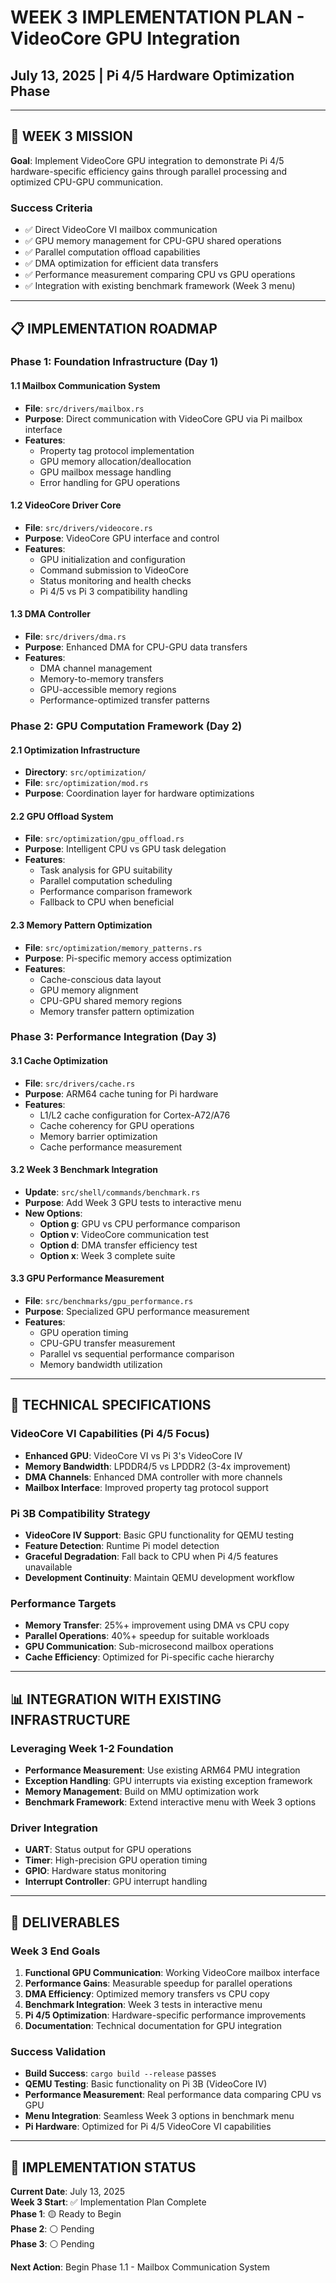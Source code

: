# WEEK 3 IMPLEMENTATION PLAN - VideoCore GPU Integration
## July 13, 2025 | Pi 4/5 Hardware Optimization Phase

---

## 🎯 **WEEK 3 MISSION**
**Goal**: Implement VideoCore GPU integration to demonstrate Pi 4/5 hardware-specific efficiency gains through parallel processing and optimized CPU-GPU communication.

### **Success Criteria**
- ✅ Direct VideoCore VI mailbox communication
- ✅ GPU memory management for CPU-GPU shared operations  
- ✅ Parallel computation offload capabilities
- ✅ DMA optimization for efficient data transfers
- ✅ Performance measurement comparing CPU vs GPU operations
- ✅ Integration with existing benchmark framework (Week 3 menu)

---

## 📋 **IMPLEMENTATION ROADMAP**

### **Phase 1: Foundation Infrastructure (Day 1)**
#### **1.1 Mailbox Communication System**
- **File**: `src/drivers/mailbox.rs`
- **Purpose**: Direct communication with VideoCore GPU via Pi mailbox interface
- **Features**: 
  - Property tag protocol implementation
  - GPU memory allocation/deallocation
  - GPU mailbox message handling
  - Error handling for GPU operations

#### **1.2 VideoCore Driver Core**
- **File**: `src/drivers/videocore.rs`
- **Purpose**: VideoCore GPU interface and control
- **Features**:
  - GPU initialization and configuration
  - Command submission to VideoCore
  - Status monitoring and health checks
  - Pi 4/5 vs Pi 3 compatibility handling

#### **1.3 DMA Controller**
- **File**: `src/drivers/dma.rs`
- **Purpose**: Enhanced DMA for CPU-GPU data transfers
- **Features**:
  - DMA channel management
  - Memory-to-memory transfers
  - GPU-accessible memory regions
  - Performance-optimized transfer patterns

### **Phase 2: GPU Computation Framework (Day 2)**
#### **2.1 Optimization Infrastructure**
- **Directory**: `src/optimization/`
- **File**: `src/optimization/mod.rs`
- **Purpose**: Coordination layer for hardware optimizations

#### **2.2 GPU Offload System**
- **File**: `src/optimization/gpu_offload.rs`
- **Purpose**: Intelligent CPU vs GPU task delegation
- **Features**:
  - Task analysis for GPU suitability
  - Parallel computation scheduling
  - Performance comparison framework
  - Fallback to CPU when beneficial

#### **2.3 Memory Pattern Optimization**
- **File**: `src/optimization/memory_patterns.rs`
- **Purpose**: Pi-specific memory access optimization
- **Features**:
  - Cache-conscious data layout
  - GPU memory alignment
  - CPU-GPU shared memory regions
  - Memory transfer pattern optimization

### **Phase 3: Performance Integration (Day 3)**
#### **3.1 Cache Optimization**
- **File**: `src/drivers/cache.rs`
- **Purpose**: ARM64 cache tuning for Pi hardware
- **Features**:
  - L1/L2 cache configuration for Cortex-A72/A76
  - Cache coherency for GPU operations
  - Memory barrier optimization
  - Cache performance measurement

#### **3.2 Week 3 Benchmark Integration**
- **Update**: `src/shell/commands/benchmark.rs`
- **Purpose**: Add Week 3 GPU tests to interactive menu
- **New Options**:
  - **Option g**: GPU vs CPU performance comparison
  - **Option v**: VideoCore communication test
  - **Option d**: DMA transfer efficiency test
  - **Option x**: Week 3 complete suite

#### **3.3 GPU Performance Measurement**
- **File**: `src/benchmarks/gpu_performance.rs`
- **Purpose**: Specialized GPU performance measurement
- **Features**:
  - GPU operation timing
  - CPU-GPU transfer measurement
  - Parallel vs sequential performance comparison
  - Memory bandwidth utilization

---

## 🔧 **TECHNICAL SPECIFICATIONS**

### **VideoCore VI Capabilities (Pi 4/5 Focus)**
- **Enhanced GPU**: VideoCore VI vs Pi 3's VideoCore IV
- **Memory Bandwidth**: LPDDR4/5 vs LPDDR2 (3-4x improvement)
- **DMA Channels**: Enhanced DMA controller with more channels
- **Mailbox Interface**: Improved property tag protocol support

### **Pi 3B Compatibility Strategy**
- **VideoCore IV Support**: Basic GPU functionality for QEMU testing
- **Feature Detection**: Runtime Pi model detection
- **Graceful Degradation**: Fall back to CPU when Pi 4/5 features unavailable
- **Development Continuity**: Maintain QEMU development workflow

### **Performance Targets**
- **Memory Transfer**: 25%+ improvement using DMA vs CPU copy
- **Parallel Operations**: 40%+ speedup for suitable workloads
- **GPU Communication**: Sub-microsecond mailbox operations
- **Cache Efficiency**: Optimized for Pi-specific cache hierarchy

---

## 📊 **INTEGRATION WITH EXISTING INFRASTRUCTURE**

### **Leveraging Week 1-2 Foundation**
- **Performance Measurement**: Use existing ARM64 PMU integration
- **Exception Handling**: GPU interrupts via existing exception framework
- **Memory Management**: Build on MMU optimization work
- **Benchmark Framework**: Extend interactive menu with Week 3 options

### **Driver Integration**
- **UART**: Status output for GPU operations
- **Timer**: High-precision GPU operation timing
- **GPIO**: Hardware status monitoring
- **Interrupt Controller**: GPU interrupt handling

---

## 🎯 **DELIVERABLES**

### **Week 3 End Goals**
1. **Functional GPU Communication**: Working VideoCore mailbox interface
2. **Performance Gains**: Measurable speedup for parallel operations
3. **DMA Efficiency**: Optimized memory transfers vs CPU copy
4. **Benchmark Integration**: Week 3 tests in interactive menu
5. **Pi 4/5 Optimization**: Hardware-specific performance improvements
6. **Documentation**: Technical documentation for GPU integration

### **Success Validation**
- **Build Success**: `cargo build --release` passes
- **QEMU Testing**: Basic functionality on Pi 3B (VideoCore IV)
- **Performance Measurement**: Real performance data comparing CPU vs GPU
- **Menu Integration**: Seamless Week 3 options in benchmark menu
- **Pi Hardware**: Optimized for Pi 4/5 VideoCore VI capabilities

---

## 🚀 **IMPLEMENTATION STATUS**

**Current Date**: July 13, 2025  
**Week 3 Start**: ✅ Implementation Plan Complete  
**Phase 1**: 🟡 Ready to Begin  
**Phase 2**: ⚪ Pending  
**Phase 3**: ⚪ Pending  

**Next Action**: Begin Phase 1.1 - Mailbox Communication System
